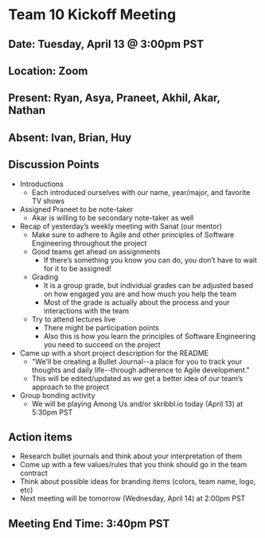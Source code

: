 # Team 10 Kickoff Meeting
## Date: Tuesday, April 13 @ 3:00pm PST
## Location: Zoom
## Present: Ryan, Asya, Praneet, Akhil, Akar, Nathan
## Absent: Ivan, Brian, Huy
## Discussion Points
- Introductions
  - Each introduced ourselves with our name, year/major, and favorite TV shows
- Assigned Praneet to be note-taker
  - Akar is willing to be secondary note-taker as well
- Recap of yesterday’s weekly meeting with Sanat (our mentor)
  - Make sure to adhere to Agile and other principles of Software Engineering throughout the project
  - Good teams get ahead on assignments
    - If there’s something you know you can do, you don’t have to wait for it to be assigned!
  - Grading
    - It is a group grade, but individual grades can be adjusted based on how engaged you are and how much you help the team
    - Most of the grade is actually about the process and your interactions with the team
  - Try to attend lectures live
    - There might be participation points
    - Also this is how you learn the principles of Software Engineering you need to succeed on the project
- Came up with a short project description for the README
  - "We'll be creating a Bullet Journal--a place for you to track your thoughts and daily life--through adherence to Agile development."
  - This will be edited/updated as we get a better idea of our team’s approach to the project
- Group bonding activity
    - We will be playing Among Us and/or skribbl.io today (April 13) at 5:30pm PST
## Action items
- Research bullet journals and think about your interpretation of them
- Come up with a few values/rules that you think should go in the team contract
- Think about possible ideas for branding items (colors, team name, logo, etc)
- Next meeting will be tomorrow (Wednesday, April 14) at 2:00pm PST
## Meeting End Time: 3:40pm PST